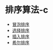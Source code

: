 # 排序算法-c
* [冒泡排序](https://github.com/quan930/Sorting-algorithm-c/blob/master/bubble_sort.c)
* [选择排序](https://github.com/quan930/Sorting-algorithm-c/blob/master/select_sort.c)
* [插入排序](https://github.com/quan930/Sorting-algorithm-c/blob/master/insert_sort.c)
* [希尔排序](https://github.com/quan930/Sorting-algorithm-c/blob/master/shell_sort.c)

